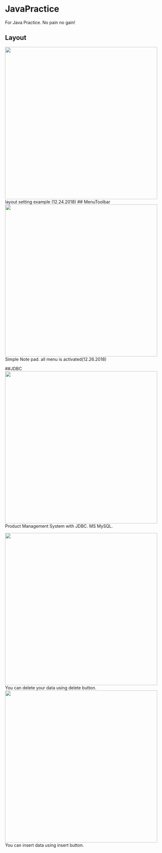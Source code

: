 # JavaPractice
For Java Practice. No pain no gain!



## Layout
<img width="500" src="https://user-images.githubusercontent.com/37032956/50432200-7c8aa380-0913-11e9-9231-8dabd99f555a.PNG">
layout setting example (12.24.2018)
## MenuToolbar
<img width="500" src="https://user-images.githubusercontent.com/37032956/50432201-7c8aa380-0913-11e9-863d-d409d0435af2.PNG">
Simple Note pad. all menu is activated(12.26.2018) 

##JDBC
<img width="500" src="https://user-images.githubusercontent.com/37032956/50548074-dd0a3f80-0c89-11e9-9477-cd988bd5473c.PNG">
Product Management System with JDBC. MS MySQL.

<img width="500" src="https://user-images.githubusercontent.com/37032956/50548074-dd0a3f80-0c89-11e9-9477-cd988bd5473c.PNG">
You can delete your data using delete button.

<img width="500" src="https://user-images.githubusercontent.com/37032956/50548074-dd0a3f80-0c89-11e9-9477-cd988bd5473c.PNG">
You can insert data using insert button.
